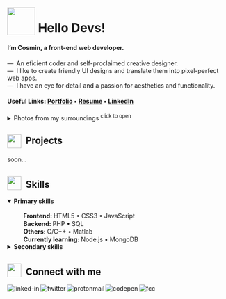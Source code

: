 <!-- # <sub><img src = "https://i.postimg.cc/dtLRKm2z/robot2.gif" width = "100px"></sub> Hi Devs, let's build the future of digital! -->
# <sub><img src = "https://i.postimg.cc/hvFNn3kt/rocket2.gif" width = "64px"></sub> Hello Devs!

#### I’m Cosmin, a front-end web developer. 

&mdash;&ensp;An eficient coder and self-proclaimed creative designer.<br>
&mdash;&ensp;I like to create friendly UI designs and translate them into pixel-perfect web apps.<br>
&mdash;&ensp;I have an eye for detail and a passion for aesthetics and functionality.

#### Useful Links: [Portfolio](https://www.linkedin.com/in/cosmin-moldovan/) &#9642; [Resume](https://www.linkedin.com/in/cosmin-moldovan) &#9642; [LinkedIn](https://www.linkedin.com/in/cosmin-moldovan)

<details>
  <summary>Photos from my surroundings <sup>click to open</sup></summary><br>
  <p><img title="Sibiu city" alt="Sibiu" src="https://i.postimg.cc/fTNyNjM6/sibiu.png">&emsp;<img title="Sibiu city" alt="Sibiu-Sky" src="https://i.postimg.cc/bNy7js2z/sibiu-sky.png">&emsp;<img title="Clay Castle Fairy Valley" alt="Castelul-Zanelor" src="https://i.postimg.cc/j2zjfC4g/castelul-zanelor.png">&emsp;<img title="Transfagarasan road" alt="Transfagarasan" src="https://i.postimg.cc/QxJtx9tV/transfagarasan.png">&emsp;<img title="Balea lake" alt="Balea-Lac" src="https://i.postimg.cc/SQ8R3tb6/balea-lac.png"></p>
</details>

<!-- 🖥️ -->
##  <sub><sub><img src = "https://i.postimg.cc/3RnMwX3y/folder.gif" width = "32px"></sub></sub>&ensp;Projects
soon...

## <sub><img src = "https://i.postimg.cc/HLh4WFXf/todo-list.gif" width = "32px"></sub>&ensp;Skills

<details open>
  <summary><strong>Primary skills</strong></summary><br>
  &emsp;<sub><img src="https://i.postimg.cc/grFZVxYh/checked.png" width="16px"></sub>&ensp;<strong>Frontend: </strong>HTML5 &bull;  CSS3 &bull; JavaScript<br>
  &emsp;<sub><img src="https://i.postimg.cc/grFZVxYh/checked.png" width="16px"></sub>&ensp;<strong>Backend: </strong>PHP &bull; SQL<br>
  &emsp;<sub><img src="https://i.postimg.cc/grFZVxYh/checked.png" width="16px"></sub>&ensp;<strong>Others: </strong>C/C++ &bull; Matlab<br>
  &emsp;<sub><img src="https://i.postimg.cc/90SvJjSZ/unchecked.png" width="16px"></sub>&ensp;<strong>Currently learning: </strong>Node.js &bull; MongoDB
</details>

<details><br>
  <summary><strong>Secondary skills</strong></summary>
  &emsp;<sub><img src="https://i.postimg.cc/grFZVxYh/checked.png" width="16px"></sub>&ensp;<strong>Tools: </strong>VSCode &bull; Figma &bull; Vivaldi &bull; Linux
</details>

##  <sub><img src = "https://i.postimg.cc/k4f5Z7rm/chat.gif" width = "32px"></sub>&ensp;Connect with me 

[<img align="left" alt="linked-in" src="https://img.shields.io/badge/linkedin-%230077B5.svg?&style=for-the-badge&logo=linkedin&logoColor=white" />](https://www.linkedin.com/in/cosmin-moldovan/)

[<img align="left" alt="twitter" src="https://img.shields.io/badge/twitter-%231DA1F2.svg?&style=for-the-badge&logo=twitter&logoColor=white" />](https://twitter.com/_cosminmoldovan)

[<img align="left" alt="protonmail" src="https://img.shields.io/badge/ProtonMail-8B89CC?style=for-the-badge&logo=protonmail&logoColor=white" />](mailto:cosmin.moldovan@prrotonmail.com)

[<img align="left" alt="codepen" src="https://img.shields.io/badge/Codepen-000000?style=for-the-badge&logo=codepen&logoColor=white" />](https://codepen.io/cosmin-moldovan)

[<img align="left" alt="fcc" src="https://img.shields.io/badge/free%20code%20camp-27273D?style=for-the-badge&logo=freecodecamp&logoColor=white" />](https://www.freecodecamp.org/cosmin-moldovan)
